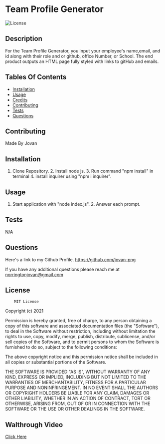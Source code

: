 # Team Profile Generator

![License](https://img.shields.io/badge/MIT-blue)

## Description
For the Team Profile Generator, you input your employee's name,email, and id along with their role and or github, office Number, or School. The end product outputs an HTML page fully styled with links to gitHub and emails.

## Tables Of Contents

- [Installation](#installation)
- [Usage](#usage)
- [Credits](#credits)
- [Contributing](#Contributing)
- [Tests](#Tests)
- [Questions](#Questions)

## Contributing

Made By Jovan

## Installation

1. Clone Repository. 2. Install node js. 3. Run command "npm install" in terminal 4. install inquirer using "npm i inquirer".

## Usage

1. Start application with "node index.js". 2. Answer each prompt.

## Tests

N/A

## Questions

Here's a link to my Github Profile.
https://github.com/jovan-png

If you have any additional questions please reach me at
norringtonjovan@gmail.com

## License

        MIT License

Copyright (c) 2021

Permission is hereby granted, free of charge, to any person obtaining a copy
of this software and associated documentation files (the "Software"), to deal
in the Software without restriction, including without limitation the rights
to use, copy, modify, merge, publish, distribute, sublicense, and/or sell
copies of the Software, and to permit persons to whom the Software is
furnished to do so, subject to the following conditions:

The above copyright notice and this permission notice shall be included in all
copies or substantial portions of the Software.

THE SOFTWARE IS PROVIDED "AS IS", WITHOUT WARRANTY OF ANY KIND, EXPRESS OR
IMPLIED, INCLUDING BUT NOT LIMITED TO THE WARRANTIES OF MERCHANTABILITY,
FITNESS FOR A PARTICULAR PURPOSE AND NONINFRINGEMENT. IN NO EVENT SHALL THE
AUTHORS OR COPYRIGHT HOLDERS BE LIABLE FOR ANY CLAIM, DAMAGES OR OTHER
LIABILITY, WHETHER IN AN ACTION OF CONTRACT, TORT OR OTHERWISE, ARISING FROM,
OUT OF OR IN CONNECTION WITH THE SOFTWARE OR THE USE OR OTHER DEALINGS IN THE
SOFTWARE.

## Walthrough Video
[Click Here](https://youtu.be/Uz9fLclV6Fg)
